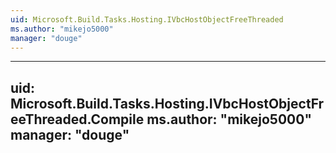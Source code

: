 ```yaml
---
uid: Microsoft.Build.Tasks.Hosting.IVbcHostObjectFreeThreaded
ms.author: "mikejo5000"
manager: "douge"
---
```


---
uid: Microsoft.Build.Tasks.Hosting.IVbcHostObjectFreeThreaded.Compile
ms.author: "mikejo5000"
manager: "douge"
---
